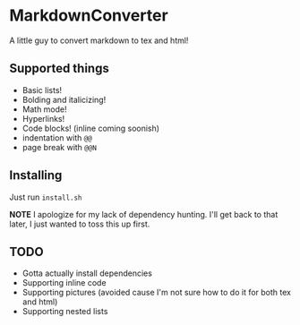 # MarkdownConverter
A little guy to convert markdown to tex and html!

## Supported things
* Basic lists!
* Bolding and italicizing!
* Math mode!
* Hyperlinks!
* Code blocks! (inline coming soonish)
* indentation with `@@ `
* page break with `@@N`

## Installing
Just run `install.sh`

**NOTE** I apologize for my lack of dependency hunting. I'll get back to that later, I just wanted to toss this up first.

## TODO
* Gotta actually install dependencies
* Supporting inline code
* Supporting pictures (avoided cause I'm not sure how to do it for both tex and html)
* Supporting nested lists